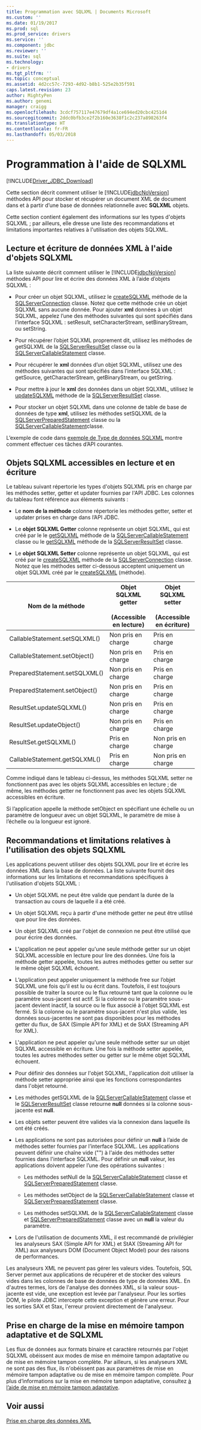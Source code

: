 ```yaml
---
title: Programmation avec SQLXML | Documents Microsoft
ms.custom: ''
ms.date: 01/19/2017
ms.prod: sql
ms.prod_service: drivers
ms.service: ''
ms.component: jdbc
ms.reviewer: ''
ms.suite: sql
ms.technology:
- drivers
ms.tgt_pltfrm: ''
ms.topic: conceptual
ms.assetid: 4d2cc57c-7293-4d92-b8b1-525e2b35f591
caps.latest.revision: 23
author: MightyPen
ms.author: genemi
manager: craigg
ms.openlocfilehash: 3cdcf757117e47679df4a1ce694ed20cbc4251d4
ms.sourcegitcommit: 2ddc0bfb3ce2f2b160e3638f1c2c237a898263f4
ms.translationtype: HT
ms.contentlocale: fr-FR
ms.lasthandoff: 05/03/2018
---
```

# <a name="programming-with-sqlxml"></a>Programmation à l'aide de SQLXML
[!INCLUDE[Driver_JDBC_Download](../../includes/driver_jdbc_download.md)]

  Cette section décrit comment utiliser le [!INCLUDE[jdbcNoVersion](../../includes/jdbcnoversion_md.md)] méthodes API pour stocker et récupérer un document XML de document dans et à partir d’une base de données relationnelle avec **SQLXML** objets.  
  
 Cette section contient également des informations sur les types d'objets SQLXML ; par ailleurs, elle dresse une liste des recommandations et limitations importantes relatives à l'utilisation des objets SQLXML.  
  
## <a name="reading-and-writing-xml-data-with-sqlxml-objects"></a>Lecture et écriture de données XML à l'aide d'objets SQLXML  
 La liste suivante décrit comment utiliser le [!INCLUDE[jdbcNoVersion](../../includes/jdbcnoversion_md.md)] méthodes API pour lire et écrire des données XML à l’aide d’objets SQLXML :  
  
-   Pour créer un objet SQLXML, utilisez le [createSQLXML](../../connect/jdbc/reference/createsqlxml-method-sqlserverconnection.md) méthode de la [SQLServerConnection](../../connect/jdbc/reference/sqlserverconnection-class.md) classe. Notez que cette méthode crée un objet SQLXML sans aucune donnée. Pour ajouter **xml** données à un objet SQLXML, appelez l’une des méthodes suivantes qui sont spécifiés dans l’interface SQLXML : setResult, setCharacterStream, setBinaryStream, ou setString.  
  
-   Pour récupérer l’objet SQLXML proprement dit, utilisez les méthodes de getSQLXML de la [SQLServerResultSet](../../connect/jdbc/reference/sqlserverresultset-class.md) classe ou la [SQLServerCallableStatement](../../connect/jdbc/reference/sqlservercallablestatement-class.md) classe.  
  
-   Pour récupérer le **xml** données d’un objet SQLXML, utilisez une des méthodes suivantes qui sont spécifiés dans l’interface SQLXML : getSource, getCharacterStream, getBinaryStream, ou getString.  
  
-   Pour mettre à jour le **xml** des données dans un objet SQLXML, utilisez le [updateSQLXML](../../connect/jdbc/reference/updatesqlxml-method-sqlserverresultset.md) méthode de la [SQLServerResultSet](../../connect/jdbc/reference/sqlserverresultset-class.md) classe.  
  
-   Pour stocker un objet SQLXML dans une colonne de table de base de données de type **xml**, utilisez les méthodes setSQLXML de la [SQLServerPreparedStatement](../../connect/jdbc/reference/sqlserverpreparedstatement-class.md) classe ou la [SQLServerCallableStatement](../../connect/jdbc/reference/sqlservercallablestatement-class.md)classe.  
  
 L’exemple de code dans [exemple de Type de données SQLXML](../../connect/jdbc/sqlxml-data-type-sample.md) montre comment effectuer ces tâches d’API courantes.  
  
## <a name="readable-and-writable-sqlxml-objects"></a>Objets SQLXML accessibles en lecture et en écriture  
 Le tableau suivant répertorie les types d'objets SQLXML pris en charge par les méthodes setter, getter et updater fournies par l'API JDBC. Les colonnes du tableau font référence aux éléments suivants :  
  
-   Le **nom de la méthode** colonne répertorie les méthodes getter, setter et updater prises en charge dans l’API JDBC.  
  
-   Le **objet SQLXML Getter** colonne représente un objet SQLXML, qui est créé par le le [getSQLXML](../../connect/jdbc/reference/getsqlxml-method-sqlservercallablestatement.md) méthode de la [SQLServerCallableStatement](../../connect/jdbc/reference/sqlservercallablestatement-class.md) classe ou le [getSQLXML](../../connect/jdbc/reference/getsqlxml-method-sqlserverresultset.md) méthode de la [SQLServerResultSet](../../connect/jdbc/reference/sqlserverresultset-class.md) classe.  
  
-   Le **objet SQLXML Setter** colonne représente un objet SQLXML, qui est créé par le [createSQLXML](../../connect/jdbc/reference/createsqlxml-method-sqlserverconnection.md) méthode de la [SQLServerConnection](../../connect/jdbc/reference/sqlserverconnection-class.md) classe. Notez que les méthodes setter ci-dessous acceptent uniquement un objet SQLXML créé par le [createSQLXML](../../connect/jdbc/reference/createsqlxml-method-sqlserverconnection.md) (méthode).  
  
|Nom de la méthode|Objet SQLXML getter<br /><br /> (Accessible en lecture)|Objet SQLXML setter<br /><br /> (Accessible en écriture)|  
|-----------------|-------------------------------------------|-------------------------------------------|  
|CallableStatement.setSQLXML()|Non pris en charge|Pris en charge|  
|CallableStatement.setObject()|Non pris en charge|Pris en charge|  
|PreparedStatement.setSQLXML()|Non pris en charge|Pris en charge|  
|PreparedStatement.setObject()|Non pris en charge|Pris en charge|  
|ResultSet.updateSQLXML()|Non pris en charge|Pris en charge|  
|ResultSet.updateObject()|Non pris en charge|Pris en charge|  
|ResultSet.getSQLXML()|Pris en charge|Non pris en charge|  
|CallableStatement.getSQLXML()|Pris en charge|Non pris en charge|  
  
 Comme indiqué dans le tableau ci-dessus, les méthodes SQLXML setter ne fonctionnent pas avec les objets SQLXML accessibles en lecture ; de même, les méthodes getter ne fonctionnent pas avec les objets SQLXML accessibles en écriture.  
  
 Si l’application appelle la méthode setObject en spécifiant une échelle ou un paramètre de longueur avec un objet SQLXML, le paramètre de mise à l’échelle ou la longueur est ignoré.  
  
## <a name="guidelines-and-limitations-when-using-sqlxml-objects"></a>Recommandations et limitations relatives à l'utilisation des objets SQLXML  
 Les applications peuvent utiliser des objets SQLXML pour lire et écrire les données XML dans la base de données. La liste suivante fournit des informations sur les limitations et recommandations spécifiques à l'utilisation d'objets SQLXML :  
  
-   Un objet SQLXML ne peut être valide que pendant la durée de la transaction au cours de laquelle il a été créé.  
  
-   Un objet SQLXML reçu à partir d'une méthode getter ne peut être utilisé que pour lire des données.  
  
-   Un objet SQLXML créé par l'objet de connexion ne peut être utilisé que pour écrire des données.  
  
-   L'application ne peut appeler qu'une seule méthode getter sur un objet SQLXML accessible en lecture pour lire des données. Une fois la méthode getter appelée, toutes les autres méthodes getter ou setter sur le même objet SQLXML échouent.  
  
-   L’application peut appeler uniquement la méthode free sur l’objet SQLXML une fois qu’il est lu ou écrit dans. Toutefois, il est toujours possible de traiter la source ou le flux retourné tant que la colonne ou le paramètre sous-jacent est actif. Si la colonne ou le paramètre sous-jacent devient inactif, la source ou le flux associé à l'objet SQLXML est fermé. Si la colonne ou le paramètre sous-jacent n'est plus valide, les données sous-jacentes ne sont pas disponibles pour les méthodes getter du flux, de SAX (Simple API for XML) et de StAX (Streaming API for XML).  
  
-   L'application ne peut appeler qu'une seule méthode setter sur un objet SQLXML accessible en écriture. Une fois la méthode setter appelée, toutes les autres méthodes setter ou getter sur le même objet SQLXML échouent.  
  
-   Pour définir des données sur l'objet SQLXML, l'application doit utiliser la méthode setter appropriée ainsi que les fonctions correspondantes dans l'objet retourné.  
  
-   Les méthodes getSQLXML de la [SQLServerCallableStatement](../../connect/jdbc/reference/sqlservercallablestatement-class.md) classe et le [SQLServerResultSet](../../connect/jdbc/reference/sqlserverresultset-class.md) classe retourne **null** données si la colonne sous-jacente est **null**.  
  
-   Les objets setter peuvent être valides via la connexion dans laquelle ils ont été créés.  
  
-   Les applications ne sont pas autorisées pour définir un **null** à l’aide de méthodes setter fournies par l’interface SQLXML. Les applications peuvent définir une chaîne vide ("") à l'aide des méthodes setter fournies dans l'interface SQLXML. Pour définir un **null** valeur, les applications doivent appeler l’une des opérations suivantes :  
  
    -   Les méthodes setNull de la [SQLServerCallableStatement](../../connect/jdbc/reference/sqlservercallablestatement-class.md) classe et [SQLServerPreparedStatement](../../connect/jdbc/reference/sqlserverpreparedstatement-class.md) classe.  
  
    -   Les méthodes setObject de la [SQLServerCallableStatement](../../connect/jdbc/reference/sqlservercallablestatement-class.md) classe et [SQLServerPreparedStatement](../../connect/jdbc/reference/sqlserverpreparedstatement-class.md) classe.  
  
    -   Les méthodes setSQLXML de la [SQLServerCallableStatement](../../connect/jdbc/reference/sqlservercallablestatement-class.md) classe et [SQLServerPreparedStatement](../../connect/jdbc/reference/sqlserverpreparedstatement-class.md) classe avec un **null** la valeur du paramètre.  
  
-   Lors de l'utilisation de documents XML, il est recommandé de privilégier les analyseurs SAX (Simple API for XML) et StAX (Streaming API for XML) aux analyseurs DOM (Document Object Model) pour des raisons de performances.  
  
 Les analyseurs XML ne peuvent pas gérer les valeurs vides. Toutefois, SQL Server permet aux applications de récupérer et de stocker des valeurs vides dans les colonnes de base de données de type de données XML. En d'autres termes, lors de l'analyse des données XML, si la valeur sous-jacente est vide, une exception est levée par l'analyseur. Pour les sorties DOM, le pilote JDBC intercepte cette exception et génère une erreur. Pour les sorties SAX et Stax, l'erreur provient directement de l'analyseur.  
  
## <a name="adaptive-buffering-and-sqlxml-support"></a>Prise en charge de la mise en mémoire tampon adaptative et de SQLXML  
 Les flux de données aux formats binaire et caractère retournés par l'objet SQLXML obéissent aux modes de mise en mémoire tampon adaptative ou de mise en mémoire tampon complète. Par ailleurs, si les analyseurs XML ne sont pas des flux, ils n'obéissent pas aux paramètres de mise en mémoire tampon adaptative ou de mise en mémoire tampon complète. Pour plus d’informations sur la mise en mémoire tampon adaptative, consultez [à l’aide de mise en mémoire tampon adaptative](../../connect/jdbc/using-adaptive-buffering.md).  
  
## <a name="see-also"></a>Voir aussi  
 [Prise en charge des données XML](../../connect/jdbc/supporting-xml-data.md)  
  
  
